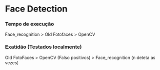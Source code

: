 <h1>Face Detection </h1>

<h3>Tempo de execução </h3>

Face_recognition > Old Fotofaces > OpenCV

<h3>Exatidão (Testados localmente)</h3>

Old FotoFaces > OpenCV (Falso positivos) > Face_recognition (n deteta as vezes)

